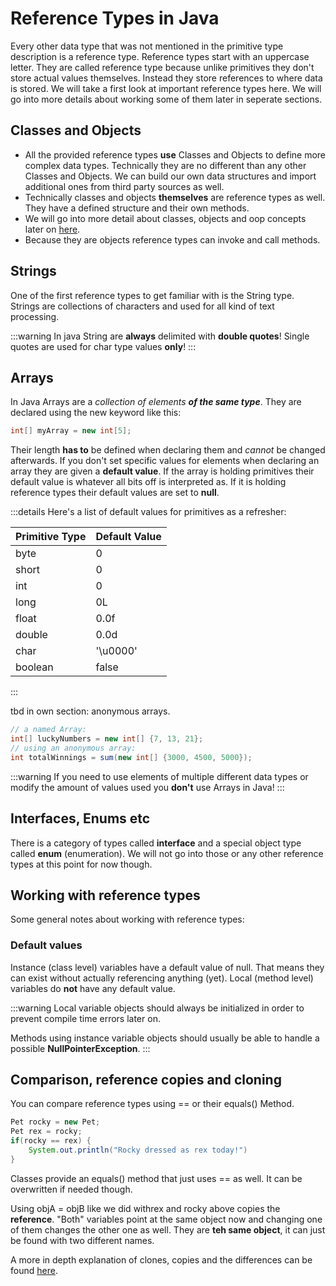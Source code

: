 # Reference Types in Java

Every other data type that was not mentioned in the primitive type description is a reference type. Reference types start with an uppercase letter. They are called reference type because unlike primitives they don't store actual values themselves. Instead they store references to where data is stored. We will take a first look at important reference types here. We will go into more details about working some of them later in seperate sections.

## Classes and Objects

- All the provided reference types **use** Classes and Objects to define more complex data types. Technically they are no different than any other Classes and Objects. We can build our own data structures and import additional ones from third party sources as well.
- Technically classes and objects **themselves** are reference types as well. They have a defined structure and their own methods.
- We will go into more detail about classes, objects and oop concepts later on [here](/classes).
- Because they are objects reference types can invoke and call methods.

## Strings

One of the first reference types to get familiar with is the String type. Strings are collections of characters and used for all kind of text processing.

:::warning
In java String are **always** delimited with **double quotes**! Single quotes are used for char type values **only**!
:::

## Arrays

In Java Arrays are a *collection of elements **of the same type***. They are declared using the new keyword like this:

```java
int[] myArray = new int[5];
```

Their length **has to** be defined when declaring them and *cannot* be changed afterwards. If you don't set specific values for elements when declaring an array they are given a **default value**. If the array is holding primitives their default value is whatever all bits off is interpreted as. If it is holding reference types their default values are set to **null**.

:::details
Here's a list of default values for primitives as a refresher:

| Primitive Type | Default Value |
| -------------- | ------------- |
| byte           | 0             |
| short          | 0             |
| int            | 0             |
| long           | 0L            |
| float          | 0.0f          |
| double         | 0.0d          |
| char           | '\u0000'      |
| boolean        | false         |
:::

tbd in own section: anonymous arrays.

```java
// a named Array:
int[] luckyNumbers = new int[] {7, 13, 21};
// using an anonymous array:
int totalWinnings = sum(new int[] {3000, 4500, 5000});

```

:::warning
If you need to use elements of multiple different data types or modify the amount of values used you **don't** use Arrays in Java!
:::

## Interfaces, Enums etc

There is a category of types called **interface** and a special object type called **enum** (enumeration). We will not go into those or any other reference types at this point for now though.

## Working with reference types

Some general notes about working with reference types:

### Default values

Instance (class level) variables have a default value of null. That means they can exist without actually referencing anything (yet).
Local (method level) variables do **not** have any default value.

:::warning
Local variable objects should always be initialized in order to prevent compile time errors later on.

Methods using instance variable objects should usually be able to handle a possible **NullPointerException**.
:::

## Comparison, reference copies and cloning

You can compare reference types using == or their equals() Method.

```java
Pet rocky = new Pet;
Pet rex = rocky;
if(rocky == rex) {
    System.out.println("Rocky dressed as rex today!")
}
```

Classes provide an equals() method that just uses == as well. It can be overwritten if needed though.

Using objA = objB like we did withrex and rocky above copies the **reference**. "Both" variables point at the same object now and changing one of them changes the other one as well. They are **teh same object**, it can just be found with two different names.

A more in depth explanation of clones, copies and the differences can be found [here](https://www.oreilly.com/library/view/java-8-pocket/9781491901083/ch04.html).
